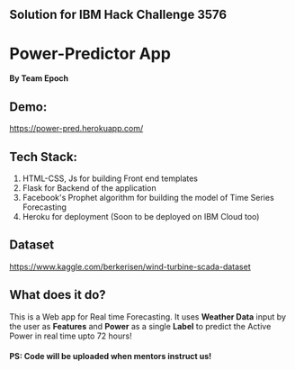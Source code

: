 ## Solution for IBM Hack Challenge 3576

# Power-Predictor App
**By Team Epoch**

## Demo:
https://power-pred.herokuapp.com/

## Tech Stack:
1. HTML-CSS, Js for building Front end templates
2. Flask for Backend of the application
3. Facebook's Prophet algorithm for building the model of Time Series Forecasting
4. Heroku for deployment (Soon to be deployed on IBM Cloud too) 

## Dataset
https://www.kaggle.com/berkerisen/wind-turbine-scada-dataset

## What does it do?
This is a Web app for Real time Forecasting. It uses **Weather Data** input by the user as **Features** and **Power** as a single **Label** to predict the Active Power in real time upto 72 hours!

#### PS: Code will be uploaded when mentors instruct us!
